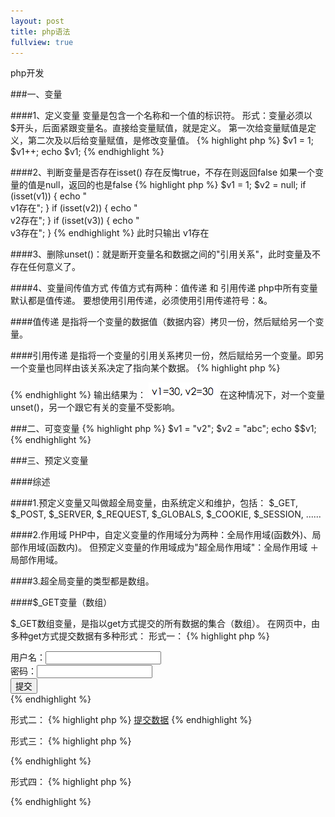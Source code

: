 ```yaml
---
layout: post
title: php语法
fullview: true
---
```



php开发

###一、变量

####1、定义变量
变量是包含一个名称和一个值的标识符。
形式：变量必须以$开头，后面紧跟变量名。直接给变量赋值，就是定义。
第一次给变量赋值是定义，第二次及以后给变量赋值，是修改变量值。
{% highlight php %}
$v1 = 1;
$v1++;
echo $v1;
{% endhighlight %}

####2、判断变量是否存在isset()
存在反悔true，不存在则返回false
如果一个变量的值是null，返回的也是false
{% highlight php %}
$v1 = 1;
$v2 = null;
if (isset(v1)) {
	echo "<br/>v1存在";
}
if (isset(v2)) {
	echo "<br/>v2存在";
}
if (isset(v3)) {
	echo "<br/>v3存在";
}
{% endhighlight %}
此时只输出 v1存在

####3、删除unset()：就是断开变量名和数据之间的"引用关系"，此时变量及不存在任何意义了。

####4、变量间传值方式
传值方式有两种：值传递 和 引用传递
php中所有变量默认都是值传递。 要想使用引用传递，必须使用引用传递符号：&。

####值传递
是指将一个变量的数据值（数据内容）拷贝一份，然后赋给另一个变量。

####引用传递
是指将一个变量的引用关系拷贝一份，然后赋给另一个变量。即另一个变量也同样由该关系决定了指向某个数据。
{% highlight php %}
<?php
	$v1 = 20;
	$v2 = &$v1;
	$v2 = 30;
	echo "v1=$v1, v2=$v2";
?>
{% endhighlight %}
输出结果为：
![output_0](/assets/posts/php_grammer/grammar1.png)
在这种情况下，对一个变量unset()，另一个跟它有关的变量不受影响。

###二、可变变量
{% highlight php %}
$v1 = "v2";
$v2 = "abc";
echo $$v1;
{% endhighlight %}

###三、预定义变量

####综述

####1.预定义变量又叫做超全局变量，由系统定义和维护，包括：
$_GET, $_POST, $_SERVER, $_REQUEST, $_GLOBALS, $_COOKIE, $_SESSION, ......

####2.作用域
PHP中，自定义变量的作用域分为两种：全局作用域(函数外)、局部作用域(函数内)。
但预定义变量的作用域成为"超全局作用域"：全局作用域 ＋ 局部作用域。

####3.超全局变量的类型都是数组。

####$_GET变量（数组）

$_GET数组变量，是指以get方式提交的所有数据的集合（数组）。
在网页中，由多种get方式提交数据有多种形式：
形式一：
{% highlight php %}
<form action="abc.php" method="get">
	用户名：<input type="text" name="uName"/><br/>
	密码：<input type="password" name="uPwd"/><br/>
	<input type="submit" value="提交"/><br/>
</form>
{% endhighlight %}

形式二：
{% highlight php %}
<a href="abc.php?uName=zhangsan&uPwd=123">提交数据</a>
{% endhighlight %}

形式三：
{% highlight php %}
<script type="text/javascript">
	location.href="abc.php?uName=zhangsan&uPwd=123"; //利用location的href属性
</script>
{% endhighlight %}

形式四：
{% highlight php %}
<script type="text/javascript">
	location.assign("abc.php?uName=zhangsan&uPwd=123"); //利用location的assign方法
</script>
{% endhighlight %}

